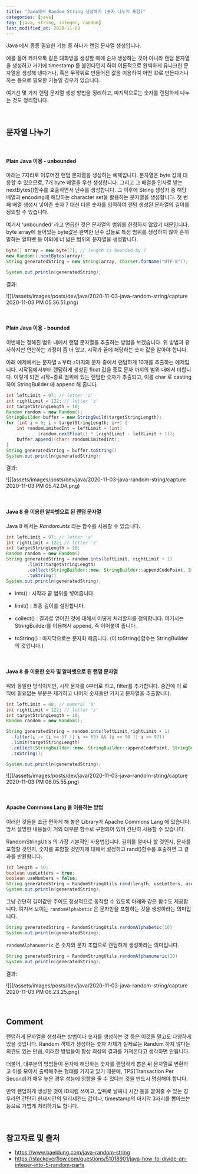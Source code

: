 ```yaml
---
title: "Java에서 Random String 생성하기 (숫자 나누기 포함)"
categories: [java]
tag: [java, string, integer, random]
last_modified_at: 2020-11-03
---
```

Java 에서 종종 필요한 기능 중 하나가 랜덤 문자열 생성입니다.

예를 들어 카카오톡 같은 대화방을 생성할 때에 순차 생성하는 것이 아니라 랜덤 문자열을 생성하고 거기에 timestamp 를 붙인다던지 하여 이론적으로 완벽하게 유니크한 문자열을 생성해 낸다거나, 혹은 무작위로 만들어진 값을 이용하여 어떤 ID로 만든다거나 하는 등으로 필요한 기능일 경우가 있습니다. 

여기선 몇 가지 랜덤 문자열 생성 방법을 정리하고, 마지막으로는 숫자를 랜덤하게 나누는 것도 정리합니다.

<br/>

## 문자열 나누기

<br/>

#### Plain Java 이용 - unbounded

아래는 7자리로 이루어진 랜덤 문자열을 생성하는 예제입니다. 문자열은 byte 값에 대응할 수 있으므로, 7개 byte 배열을 우선 생성합니다. 그리고 그 배열을 인자로 받는 nextBytes()함수를 호출하면서 난수를 생성합니다. 그 이후에 String 생성자 중 해당 배열과 encoding에 해당하는 character set을 활용하는 문자열을 생성합니다. 첫 번째 배열 생성시 넣어준 숫자 7 대신 다른 숫자를 입력하여 랜덤 생성된 문자열의 길이를 정의할 수 있습니다.

여기서 'unbounded' 라고 언급한 것은 문자열의 범위를 한정하지 않았기 때문입니다. byte array에 들어있는 byte값은 완벽한 난수 값들로 특정 범위를 생성하지 않아 흔히 말하는 알파벳 등 이외에 너 넓은 범위의 문자열을 생성합니다.

```java
byte[] array = new byte[7]; // length is bounded by 7
new Random().nextBytes(array);
String generatedString = new String(array, Charset.forName("UTF-8"));

System.out.println(generatedString);
```

결과:

![](/assets/images/posts/dev/java/2020-11-03-java-random-string/capture 2020-11-03 PM 05.36.51.png)

<br/>

#### Plain Java 이용 - bounded

이번에는 정해진 범위 내에서 랜덤 문자열을 추출하는 방법을 보겠습니다. 위 방법과 유사하지만 연산하는 과정이 좀 더 있고, 시작과 끝에 해당하는 숫자 값을 알아야 합니다.

아래 예제에서는 문자열 `a` 부터 `z`까지의 문자 중에서 랜덤하게 10개를 추출하는 예제입니다. 시작점에서부터 랜덤하게 생성된 float 값을 종료 문자 까지의 범위 내에서 더합니다. 이렇게 되면 시작~종료 범위에 있는 랜덤한 숫자가 추출되고, 이를 char 로 casting하여 StringBuilder 에 append 해 줍니다.

```java
int leftLimit = 97; // letter 'a'
int rightLimit = 122; // letter 'z'
int targetStringLength = 10;
Random random = new Random();
StringBuilder buffer = new StringBuild(targetStringLength);
for (int i = 0; i < targetStringLength; i++) {
    int randomLimitedInt = leftLimit + (int)
            (random.nextFloat() * (rightLimit - leftLimit + 1));
    buffer.append((char) randomLimitedInt);
}
String generatedString = buffer.toString()
System.out.println(generatedString);
```

결과:

![](assets/images/posts/dev/java/2020-11-03-java-random-string/capture 2020-11-03 PM 05.42.04.png)

<br/>

#### Java 8 을 이용한 알파벳으로 된 랜덤 문자열

Java 8 에서는 *Random.ints* 라는 함수를 사용할 수 있습니다. 

```java
int leftLimit = 97; // letter 'a'
int rightLimit = 122; // letter 'z'
int targetStringLength = 10;
Random random = new Random()
String generatedString = random.ints(leftLimit, rightLimit + 1)
        .limit(targetStringLength)
        .collect(StringBuilder::new, StringBuilder::appendCodePoint, StringBuilder::append)
        .toString()
System.out.println(generatedString);
```

- ints() : 시작과 끝 범위를 넣어줍니다.

- limit() : 최종 길이를 설정합니다.

- collect() : 결과로 얻어진 것에 대해서 어떻게 처리할지를 정의합니다. 여기서는 StringBuilder를 이용해서 append, 즉 이어붙여 줍니다. 

- toString() : 마지막으로는 문자화 해줍니다. (이 toString()함수는 StringBuilder의 것입니다.)

<br/>

#### Java 8 을 이용한 숫자 및 알파벳으로 된 랜덤 문자열

위와 동일한 방식이지만, 시작 문자를 `0`부터로 하고, filter를 추가합니다. 중간에 이 로직에 필요없는 부분은 제거하고 나머지 숫자들만 가지고 문자열을 추출합니다.

```java
int leftLimit = 48; // numeral '0'
int rightLimit = 122; // letter 'z'
int targetStringLength = 10;
Random random = new Random();

String generatedString = random.ints(leftLimit,rightLimit + 1)
  .filter(i -> (i <= 57 || i >= 65) && (i <= 90 || i >= 97))
  .limit(targetStringLength)
  .collect(StringBuilder::new, StringBuilder::appendCodePoint, StringBuilder::append)
  .toString();

System.out.println(generatedString);
```

![](/assets/images/posts/dev/java/2020-11-03-java-random-string/capture 2020-11-03 PM 06.05.55.png)

<br/>

#### Apache Commons Lang 을 이용하는 방법

이러한 것들을 조금 편하게 해 놓은 Library가 Apache Commons Lang 에 있습니다. 앞서 설명한 내용들이 거의 대부분 함수로 구현되어 있어 간단히 사용할 수 있습니다. 

RandomStringUtils 의 가장 기본적인 사용법입니다. 길이를 얼마나 할 것인지, 문자를 포함할 것인지, 숫자를 포함할 것인지에 대해서 설정하고 rand()함수를 호출하면 그 결과를 반환합니다.

```java
int length = 10;
boolean useLetters = true;
boolean useNumbers = false;
String generatedString = RandomStringUtils.rand(length, useLetters, useNumbers)
System.out.println(generatedString);
```

그냥 간단히 길이값만 주어도 정상적으로 동작할 수 있도록 아래와 같은 함수도 제공합니다. 여기서 보이는 `randomAlphabetic` 은 문자만을 포함하는 것을 생성하라는 의미입니다.

```java
String generatedString = RandomStringUtils.randomAlphabetic(10)
System.out.println(generatedString);
```

`randomAlphanumeric` 은 숫자와 문자 조합으로 랜덤하게 생성하라는 의미입니다.

```java
String generatedString = RandomStringUtils.randomAlphanumeric(10)
System.out.println(generatedString);
```

결과:

![](/assets/images/posts/dev/java/2020-11-03-java-random-string/capture 2020-11-03 PM 06.23.25.png)

<br/>

## Comment

랜덤하게 문자열을 생성하는 방법이나 숫자를 생성하는 것 등은 이것들 말고도 다양하게 있을 것입니다. Random 객체가 생성하는 숫자 자체가 실제로는 Random 하지 않다는 의견도 있는 만큼, 이러한 방법들이 항상 최상의 결과를 가져온다고 생각하면 안됩니다.

더불어, 대부분의 방법들이 문자에 해당하는 숫자를 랜덤하게 뽑은 뒤 문자열로 변환하고 이를 모아서 출력해주는 형태를 가지고 있기 때문에, TPS(Transaction Per Second)가 매우 높은 경우 성능에 영향을 줄 수 있다는 것을 반드시 명심해야 합니다.

만약 랜덤하게 생성한 것이 ID처럼 쓰이고, 앞뒤로 날짜나 시간 등을 붙여줄 수 있는 경우라면 간단히 현재시간의 밀리세컨드 값이나, timestamp의 마지막 3자리를 뽑아쓰는 등으로 가볍게 처리하기도 합니다.

<br/>

## 참고자료 및 출처

- <https://www.baeldung.com/java-random-string>
- <https://stackoverflow.com/questions/51018901/java-how-to-divide-an-integer-into-5-random-parts>